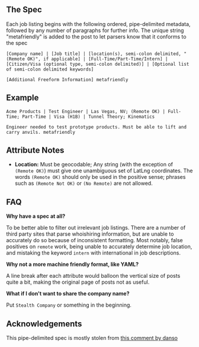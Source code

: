 ## The Spec
Each job listing begins with the following ordered, pipe-delimited metadata, followed by any number of paragraphs for further info. The unique string "metafriendly" is added to the post to let parsers know that it conforms to the spec
```
[Company name] | [Job title] | [location(s), semi-colon delimited, "(Remote OK)", if applicable] | [Full-Time/Part-Time/Intern] | [Citizen/Visa (optional type, semi-colon delimited)] | [Optional list of semi-colon delimited keywords]

[Additional Freeform Information] metafriendly
```

## Example
```
Acme Products | Test Engineer | Las Vegas, NV; (Remote OK) | Full-Time; Part-Time | Visa (H1B) | Tunnel Theory; Kinematics

Engineer needed to test prototype products. Must be able to lift and carry anvils. metafriendly
```

## Attribute Notes

* **Location:** Must be geocodable; Any string (with the exception of `(Remote OK)`) must give one unambiguous set of LatLng coordinates. The words `(Remote OK)` should only be used in the positive sense; phrases such as `(Remote Not OK)` or `(No Remote)` are not allowed.

## FAQ

**Why have a spec at all?**

To be better able to filter out irrelevant job listings. There are a number of third party sites that parse whoishiring information, but are unable to accurately do so because of inconsistent formatting. Most notably, false positives on `remote` work, being unable to accurately determine job location, and mistaking the keyword `intern` with international in job descriptions.

**Why not a more machine friendly format, like YAML?**

A line break after each attribute would balloon the vertical size of posts quite a bit, making the original page of posts not as useful.

**What if I don't want to share the company name?**

Put `Stealth Company` or something in the beginning.

## Acknowledgements

This pipe-delimited spec is mostly stolen from [this comment by danso](https://news.ycombinator.com/item?id=9635683)
